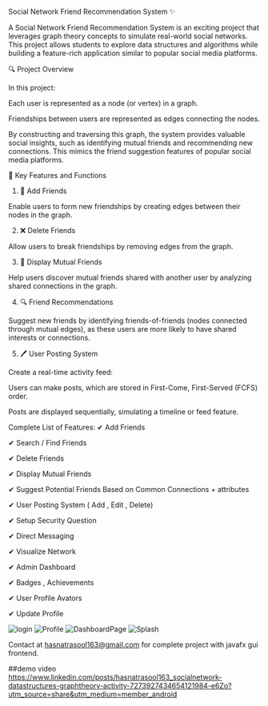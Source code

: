 Social Network Friend Recommendation System ✨

A Social Network Friend Recommendation System is an exciting project that leverages graph theory concepts to simulate real-world social networks. This project allows students to explore data structures and algorithms while building a feature-rich application similar to popular social media platforms.

🔍 Project Overview

In this project:

Each user is represented as a node (or vertex) in a graph.

Friendships between users are represented as edges connecting the nodes.

By constructing and traversing this graph, the system provides valuable social insights, such as identifying mutual friends and recommending new connections. This mimics the friend suggestion features of popular social media platforms.

🔧 Key Features and Functions

1. 🧩 Add Friends

Enable users to form new friendships by creating edges between their nodes in the graph.

2. ❌ Delete Friends

Allow users to break friendships by removing edges from the graph.

3. 🧳 Display Mutual Friends

Help users discover mutual friends shared with another user by analyzing shared connections in the graph.

4. 🔍 Friend Recommendations

Suggest new friends by identifying friends-of-friends (nodes connected through mutual edges), as these users are more likely to have shared interests or connections.

5. 🖊️ User Posting System

Create a real-time activity feed:

Users can make posts, which are stored in First-Come, First-Served (FCFS) order.

Posts are displayed sequentially, simulating a timeline or feed feature.

Complete List of Features:
✔ Add Friends

✔ Search / Find Friends

✔ Delete Friends

✔ Display Mutual Friends

✔ Suggest Potential Friends Based on Common Connections + attributes

✔ User Posting System ( Add , Edit , Delete)

✔ Setup Security Question

✔ Direct Messaging

✔ Visualize Network

✔ Admin Dashboard

✔ Badges , Achievements

✔ User Profile Avators

✔ Update Profile

![login](https://github.com/user-attachments/assets/08a04005-54ec-42f7-b917-71ed0bc515a1)
![Profile](https://github.com/user-attachments/assets/320187b3-d29e-40d2-965a-997185d83e44)
![DashboardPage](https://github.com/user-attachments/assets/5cf3989b-4808-452d-afc3-476860c5cd3b)
![Splash](https://github.com/user-attachments/assets/b81f3323-43a5-4581-aca2-b6dfad395b04)


Contact at hasnatrasool163@gmail.com for complete project with javafx gui frontend.

##demo video
https://www.linkedin.com/posts/hasnatrasool163_socialnetwork-datastructures-graphtheory-activity-7273927434654121984-e6Zo?utm_source=share&utm_medium=member_android
